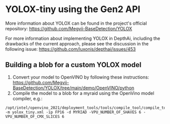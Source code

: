 # YOLOX-tiny using the Gen2 API

More information about YOLOX can be found in the project's official repository: https://github.com/Megvii-BaseDetection/YOLOX

For more information about implementing YOLOX in DepthAi, including the drawbacks of the current approach, please see the discussion in the following issue: https://github.com/luxonis/depthai/issues/453

## Building a blob for a custom YOLOX model

1. Convert your model to OpenVINO by following these instructions: https://github.com/Megvii-BaseDetection/YOLOX/tree/main/demo/OpenVINO/python
2. Compile the model to a blob for a myraid using the OpenVino model compiler, e.g.:
```shell
/opt/intel/openvino_2021/deployment_tools/tools/compile_tool/compile_tool -m yolox_tiny.xml -ip FP16 -d MYRIAD -VPU_NUMBER_OF_SHAVES 6 -VPU_NUMBER_OF_CMX_SLICES 6
```